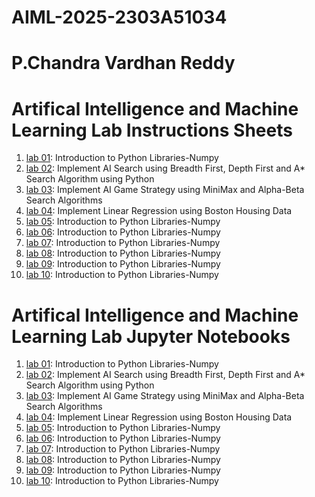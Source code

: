 # AIML-2025-2303A51034
# P.Chandra Vardhan Reddy
# Artifical Intelligence and Machine Learning Lab Instructions Sheets
1. [lab 01](https://github.com/2303A51034/AIML-2025/blob/main/AIML_A1.pdf): Introduction to Python Libraries-Numpy
2. [lab 02](https://github.com/2303A51034/AIML-2025/blob/main/AIML_A2.pdf): Implement AI Search using Breadth First, Depth First and A* Search Algorithm using Python
3. [lab 03](https://github.com/2303A51034/AIML-2025/blob/main/AIML_A3.pdf): Implement AI Game Strategy using MiniMax and Alpha-Beta Search Algorithms
4. [lab 04](https://github.com/2303A51034/AIML-2025/blob/main/AIML_A4.pdf): Implement Linear Regression using Boston Housing Data
5. [lab 05](): Introduction to Python Libraries-Numpy
6. [lab 06](): Introduction to Python Libraries-Numpy
7. [lab 07](): Introduction to Python Libraries-Numpy
8. [lab 08](): Introduction to Python Libraries-Numpy
9. [lab 09](): Introduction to Python Libraries-Numpy
10. [lab 10](): Introduction to Python Libraries-Numpy


# Artifical Intelligence and Machine Learning Lab Jupyter Notebooks 
1. [lab 01](https://github.com/2303A51034/AIML-2025/blob/main/Lab01-AIML.ipynb): Introduction to Python Libraries-Numpy
2. [lab 02](https://github.com/2303A51034/AIML-2025/blob/main/Lab02_AIML.ipynb): Implement AI Search using Breadth First, Depth First and A* Search Algorithm using Python
3. [lab 03](): Implement AI Game Strategy using MiniMax and Alpha-Beta Search Algorithms
4. [lab 04](): Implement Linear Regression using Boston Housing Data
5. [lab 05](): Introduction to Python Libraries-Numpy
6. [lab 06](): Introduction to Python Libraries-Numpy
7. [lab 07](): Introduction to Python Libraries-Numpy
8. [lab 08](): Introduction to Python Libraries-Numpy
9. [lab 09](): Introduction to Python Libraries-Numpy
10. [lab 10](): Introduction to Python Libraries-Numpy
